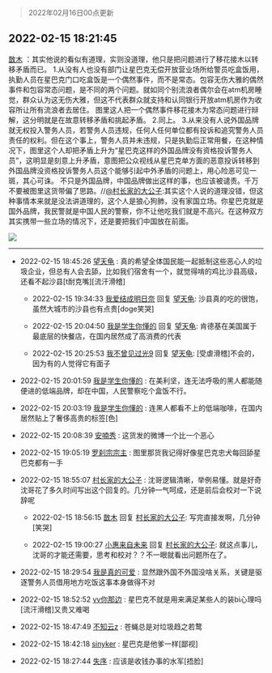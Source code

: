 > 2022年02月16日00点更新
<link rel="stylesheet" href="https://cdn.jsdelivr.net/gh/taotie6/sampleJSON@main/css/photo_show.css">
<meta name="referrer" content="no-referrer" />


 ## 2022-02-15 18:21:45 

 [㪚木](https://www.coolapk.com/feed/33574492?shareKey=OTAwMmE0YTg5NDk5NjIwYjg3Y2Q~) ：其实他说的看似有道理，实则没道理，他只是把问题进行了移花接木以转移矛盾而已。
1.从没有人也没有部门让星巴克无偿开放营业场所给警员吃盒饭用，执勤人员在星巴克门口吃盒饭是一个偶然事件，而不是常态。包容无伤大雅的偶然事件和包容常态问题，是不同的两个问题<!--break-->。就如同个别流浪者偶尔会在atm机房睡觉，群众认为这无伤大雅，但这不代表群众就支持和认同银行开放atm机房作为收容所让所有流浪者去居住。
图里这人把一个偶然事件移花接木为常态问题进行辩解，这分明就是在故意转移矛盾和挑起矛盾。
2.同上。
3.从来没有人说外国品牌就无权投入警务人员，若警务人员违规，任何人任何单位都有投诉和追究警务人员责任的权利。但在这个事上，警务人员并未违规，只是执勤后正常用餐，在这种情况下，图里这个人却把矛盾上升为“星巴克这样的外国品牌没有资格投诉警务人员”，这明显是刻意上升矛盾，意图把公众视线从星巴克单方面的恶意投诉转移到外国品牌没资格投诉警务人员这个能够引起中外矛盾的问题上，用心险恶可见一斑，其心可诛。
不只是外国品牌，中国品牌做出这样的事，也应该被谴责。千万不要被图里这货带偏了思路。//<a class="feed-link-uname" href="/u/村长家的大公子">@村长家的大公子</a>:其实这个人说的道理没错，但这种事情本来就是没法讲道理的，这个人是狼心狗肺，没有家国立场。你星巴克就是国外品牌，我民警就是中国人民的警察，你不让他吃我们就是不高兴。在这种双方其实携带一些立场的情况下，还是要把我们中国放在前面。 

<div class="album">
<img class="img-item" src="https://image.coolapk.com/feed/2022/0215/18/1081091_51cccf9f_0384_7405_519@1080x1588.jpeg" />
</div>

 ------- 

- 2022-02-15 18:45:26 [望天龟](uid=1618563) : 真的希望全体国民能一起抵制这些恶心人的垃圾企业，但总有人会去舔，比如我们宿舍有一个，就觉得啃的鸡比沙县高级，还看不起沙县[t耐克嘴][流汗滑稽] 

    - 2022-02-15 19:34:33 [我爱结成明日奈](uid=1772977) 回复 [望天龟](uid=1618563): 沙县真的吃的很饱，虽然大城市的沙县也有点贵[doge笑哭] 

    - 2022-02-15 20:04:50 [我是学生你懂的](uid=17845165) 回复 [望天龟](uid=1618563): 肯德基在美国属于最底层的快餐店，在国内居然成了高消费的代表 

    - 2022-02-15 20:25:53 [我不曾见过光9](uid=1784401) 回复 [望天龟](uid=1618563): [受虐滑稽]不会的，因为有的人觉得它有面子 

- 2022-02-15 20:01:59 [我是学生你懂的](uid=17845165) : 在美利坚，连无法呼吸的黑人都能随便进的低端品牌，却在中国，人民警察吃个盒饭不行。 

- 2022-02-15 20:03:19 [我是学生你懂的](uid=17845165) : 连黑人都看不上的低端咖啡，在国内居然贴上了奢侈高贵的标签[色] 

- 2022-02-15 20:08:39 [安喃秀](uid=2237599) : 这货发的微博一个比一个恶心 

- 2022-02-15 19:05:19 [罗刹宗宗主](uid=1080167) : 图里那货我记得好像星巴克忠犬每回舔星巴克都有一手 

- 2022-02-15 18:55:07 [村长家的大公子](uid=685373) : 沈哥逻辑清晰，举例易懂。就是好奇沈哥花了多久时间写出这个回复的。几分钟一气呵成，还是前后会校对一下说辞呢 

    - 2022-02-15 18:56:15 [㪚木](uid=1081091) 回复 [村长家的大公子](uid=685373): 写完直接发啊，几分钟[笑哭] 

    - 2022-02-15 19:00:27 [小惠来自未来](uid=847097) 回复 [村长家的大公子](uid=685373): 就这点事儿，沈哥的才能还需要，思考和校对？？不一眼就看出问题所在了。 

- 2022-02-15 18:29:54 [我是真的可爱](uid=731138) : 显然跟外国不外国没啥关系，关键是驱逐警务人员借用地方吃饭这事本身做得不对 

- 2022-02-15 18:52:52 [vv你那边](uid=18819160) : 星巴克不就是用来满足某些人的装bi心理吗[流汗滑稽]又贵又难喝 

- 2022-02-15 18:47:49 [不知云z](uid=5657858) : 苍蝇总是对垃圾趋之若鹜 

- 2022-02-15 18:42:18 [sinyker](uid=684334) : 星巴克是他爹一样[鄙视] 

- 2022-02-15 18:27:44 [失序](uid=1009107) : 应该是收钱办事的水军[捂脸] 

